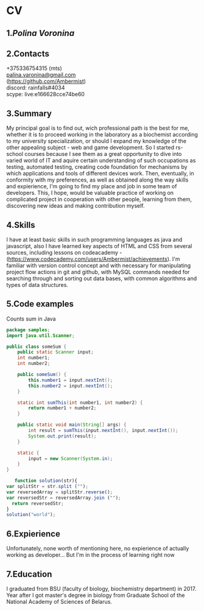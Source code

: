 
# **CV**
  
## 1.*Polina Voronina*

## 2.Contacts

+375336754315 (mts)  <br />
palina.varonina@gmail.com  <br />
(https://github.com/Ambermist)  <br />
discord: rainfalls#4034  <br />
scype: live:e166628cce74be60  <br />

## 3.Summary

My principal goal is to find out, wich professional path is the best for me, whether it is to proceed working in the laboratory
as a biochemist according to my university specialization, or should I expand my knowledge of the other appealing subject - 
web and game development. So I started rs-school courses because I see them as a great opportunity to dive into varied world of IT and aquire
certain understanding of such occupations as testing, automated testing, creating code foundation for mechanisms by which 
applications and tools of different devices work. Then, eventually, in conformity with my preferences, as well as obtained along the way skills and
expierience, I'm going to find my place and job in some team of developers. This, I hope, would be valuable practice of  working on complicated project
in cooperation with other people, learning from them, discovering new ideas and making contribution myself.

## 4.Skills 

I have at least basic skills in such programming languages as java and javascript, also I have learned key aspects of HTML and CSS
from several sources, including lessons on codeacademy - (https://www.codecademy.com/users/Ambermist/achievements).
I'm familiar with version control concept and with necessary for manipulating project flow actions in git and github, with MySQL commands needed for
searching through and sorting out data bases, with common algorithms and types of data structures.

## 5.Code examples

Counts sum in Java
```Java
package samples;
import java.util.Scanner;

public class someSum {
    public static Scanner input;
    int number1;
    int number2;

    public someSum() {
        this.number1 = input.nextInt();
        this.number2 = input.nextInt();
    }

    static int sumThis(int number1, int number2) {
        return number1 + number2;
    }

    public static void main(String[] args) {
        int result = sumThis(input.nextInt(), input.nextInt());
        System.out.print(result);
    }

    static {
        input = new Scanner(System.in);
    }
}
```
``` Javascript
   function solution(str){
var splitStr = str.split ("");
var reversedArray = splitStr.reverse();
var reversedStr = reversedArray.join ("");
  return reversedStr;
}
solution("world");   
```
## 6.Expierience

Unfortunately, none worth of mentioning here, no expierience of actually working as developer... But I'm in the process of learning right now

## 7.Education

I graduated from BSU (faculty of biology, biochemistry department) in 2017. Year after I got master's degree in biology from 
Graduate School of the National Academy of Sciences of Belarus.

